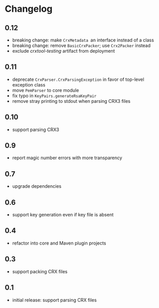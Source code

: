 Changelog
=========

0.12
----

* breaking change: make `CrxMetadata `an interface instead of a class
* breaking change: remove `BasicCrxPacker`; use `Crx2Packer` instead
* exclude *crxtool-testing* artifact from deployment 

0.11
----

* deprecate `CrxParser.CrxParsingException` in favor of top-level exception class
* move `PemParser` to core module
* fix typo in `KeyPairs.generateRsaKeyPair`
* remove stray printing to stdout when parsing CRX3 files

0.10
----

* support parsing CRX3

0.9
---

* report magic number errors with more transparency

0.7
---

* upgrade dependencies

0.6
---

* support key generation even if key file is absent

0.4
---

* refactor into core and Maven plugin projects

0.3
---

* support packing CRX files

0.1
---

* initial release: support parsing CRX files
